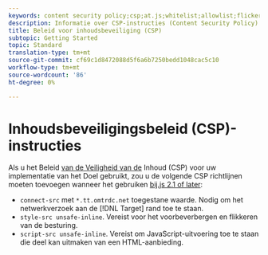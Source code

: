 ```yaml
---
keywords: content security policy;csp;at.js;whitelist;allowlist;flicker;pre-hide;pre-hiding;prehiding
description: Informatie over CSP-instructies (Content Security Policy) die u moet toevoegen bij gebruik van Adobe Target op 2.1 of hoger.
title: Beleid voor inhoudsbeveiliging (CSP)
subtopic: Getting Started
topic: Standard
translation-type: tm+mt
source-git-commit: cf69c1d8472088d5f6a6b7250bedd1048cac5c10
workflow-type: tm+mt
source-wordcount: '86'
ht-degree: 0%

---
```



# Inhoudsbeveiligingsbeleid (CSP)-instructies

Als u het Beleid [van de Veiligheid van de](https://en.wikipedia.org/wiki/Content_Security_Policy) Inhoud (CSP) voor uw implementatie van het Doel gebruikt, zou u de volgende CSP richtlijnen moeten toevoegen wanneer het gebruiken [bij.js 2.1 of later](/help/c-implementing-target/c-implementing-target-for-client-side-web/target-atjs-versions.md):

* `connect-src` met `*.tt.omtrdc.net` toegestane waarde. Nodig om het netwerkverzoek aan de [!DNL Target] rand toe te staan.
* `style-src unsafe-inline`. Vereist voor het voorbeverbergen en flikkeren van de besturing.
* `script-src unsafe-inline`.  Vereist om JavaScript-uitvoering toe te staan die deel kan uitmaken van een HTML-aanbieding.
